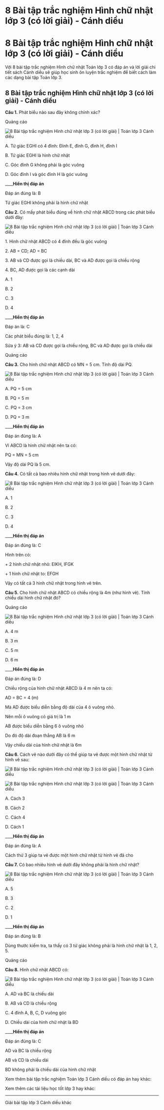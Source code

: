 # 8 Bài tập trắc nghiệm Hình chữ nhật lớp 3 (có lời giải) - Cánh diều

# 8 Bài tập trắc nghiệm Hình chữ nhật lớp 3 (có lời giải) - Cánh diều

Với 8 bài tập trắc nghiệm Hình chữ nhật Toán lớp 3 có đáp án và lời giải chi tiết sách Cánh diều sẽ giúp học sinh ôn luyện trắc nghiệm để biết cách làm các dạng bài tập Toán lớp 3.

## 8 Bài tập trắc nghiệm Hình chữ nhật lớp 3 (có lời giải) - Cánh diều

**Câu 1.** Phát biểu nào sau đây không chính xác?

Quảng cáo

![8 Bài tập trắc nghiệm Hình chữ nhật lớp 3 \(có lời giải\) | Toán lớp 3 Cánh diều](https://vietjack.com/toan-3-cd/images/trac-nghiem-hinh-chu-nhat.PNG)

A. Tứ giác EGHI có 4 đỉnh: Đỉnh E, đỉnh G, đỉnh H, đỉnh I

B. Tứ giác EGHI là hình chữ nhật

C. Góc đỉnh G không phải là góc vuông

D. Góc đỉnh I và góc đỉnh H là góc vuông

____**Hiển thị đáp án**

Đáp án đúng là: B

Tứ giác EGHI không phải là hình chữ nhật

**Câu 2.** Có mấy phát biểu đúng về hình chữ nhật ABCD trong các phát biểu dưới đây:

![8 Bài tập trắc nghiệm Hình chữ nhật lớp 3 \(có lời giải\) | Toán lớp 3 Cánh diều](https://vietjack.com/toan-3-cd/images/trac-nghiem-hinh-chu-nhat-a.PNG)

1\. Hình chữ nhật ABCD có 4 đỉnh đều là góc vuông

2\. AB = CD; AD = BC

3\. AB và CD được gọi là chiều dài, BC và AD được gọi là chiều rộng

4\. BC, AD được gọi là các cạnh dài

A. 1

B. 2

C. 3

D. 4

____**Hiển thị đáp án**

Đáp án là: C

Các phát biểu đúng là: 1, 2, 4

Sửa ý 3: AB và CD được gọi là chiều rộng, BC và AD được gọi là chiều dài

Quảng cáo

**Câu 3.** Cho hình chữ nhật ABCD có MN = 5 cm. Tính độ dài PQ.

![8 Bài tập trắc nghiệm Hình chữ nhật lớp 3 \(có lời giải\) | Toán lớp 3 Cánh diều](https://vietjack.com/toan-3-cd/images/trac-nghiem-hinh-chu-nhat-1.PNG)

A. PQ = 5 cm

B. PQ = 5 m

C. PQ = 3 cm

D. PQ = 3 m

____**Hiển thị đáp án**

Đáp án đúng là: A

Vì ABCD là hình chữ nhật nên ta có:

PQ = MN = 5 cm

Vậy độ dài PQ là 5 cm.

**Câu 4.** Có tất cả bao nhiêu hình chữ nhật trong hình vẽ dưới đây:

![8 Bài tập trắc nghiệm Hình chữ nhật lớp 3 \(có lời giải\) | Toán lớp 3 Cánh diều](https://vietjack.com/toan-3-cd/images/trac-nghiem-hinh-chu-nhat-1a.PNG)

A. 1

B. 2

C. 3

D. 4

____**Hiển thị đáp án**

Đáp án đúng là: C

Hình trên có:

\+ 2 hình chữ nhật nhỏ: EIKH, IFGK

\+ 1 hình chữ nhật to: EFGH

Vậy có tất cả 3 hình chữ nhật trong hình vẽ trên.

**Câu 5.** Cho hình chữ nhật ABCD có chiều rộng là 4m (như hình vẽ). Tính chiều dài hình chữ nhật đó?

Quảng cáo

![8 Bài tập trắc nghiệm Hình chữ nhật lớp 3 \(có lời giải\) | Toán lớp 3 Cánh diều](https://vietjack.com/toan-3-cd/images/trac-nghiem-hinh-chu-nhat-2.PNG)

A. 4 m

B. 3 m

C. 5 m

D. 6 m

____**Hiển thị đáp án**

Đáp án đúng là: D

Chiều rộng của hình chữ nhật ABCD là 4 m nên ta có:

AD = BC = 4 (m)

Mà AD được biểu diễn bằng độ dài của 4 ô vuông nhỏ.

Nên mỗi ô vuông có giá trị là 1 m

AB được biểu diễn bằng 6 ô vuông nhỏ

Do đó độ dài đoạn thẳng AB là 6 m

Vậy chiều dài của hình chữ nhật là 6m

**Câu 6.** Cách vẽ nào dưới đây có thể giúp ta vẽ được một hình chữ nhật từ hình vẽ sau:

![8 Bài tập trắc nghiệm Hình chữ nhật lớp 3 \(có lời giải\) | Toán lớp 3 Cánh diều](https://vietjack.com/toan-3-cd/images/trac-nghiem-hinh-chu-nhat-2a.PNG)

![8 Bài tập trắc nghiệm Hình chữ nhật lớp 3 \(có lời giải\) | Toán lớp 3 Cánh diều](https://vietjack.com/toan-3-cd/images/trac-nghiem-hinh-chu-nhat-2b.PNG)

A. Cách 3

B. Cách 2

C. Cách 4

D. Cách 1

____**Hiển thị đáp án**

Đáp án đúng là: A

Cách thứ 3 giúp ta vẽ được một hình chữ nhật từ hình vẽ đã cho

**Câu 7.** Có bao nhiêu hình vẽ dưới đây không phải là hình chữ nhật?

![8 Bài tập trắc nghiệm Hình chữ nhật lớp 3 \(có lời giải\) | Toán lớp 3 Cánh diều](https://vietjack.com/toan-3-cd/images/trac-nghiem-hinh-chu-nhat-2d.PNG)

A. 5

B. 3

C. 2

D. 1

____**Hiển thị đáp án**

Đáp án đúng là: B

Dùng thước kiểm tra, ta thấy có 3 tứ giác không phải là hình chữ nhật là 1, 2, 5.

Quảng cáo

**Câu 8.** Hình chữ nhật ABCD có:

![8 Bài tập trắc nghiệm Hình chữ nhật lớp 3 \(có lời giải\) | Toán lớp 3 Cánh diều](https://vietjack.com/toan-3-cd/images/trac-nghiem-hinh-chu-nhat-2c.PNG)

A. AD và BC là chiều dài

B. AB và CD là chiều rộng

C. 4 đỉnh A, B, C, D vuông góc

D. Chiều dài của hình chữ nhật là BD

____**Hiển thị đáp án**

Đáp án đúng là: C

AD và BC là chiều rộng

AB và CD là chiều dài

BD không phải là chiều dài của hình chữ nhật

Xem thêm bài tập trắc nghiệm Toán lớp 3 Cánh diều có đáp án hay khác:

Xem thêm các tài liệu học tốt lớp 3 hay khác:

* * *

Giải bài tập lớp 3 Cánh diều khác
